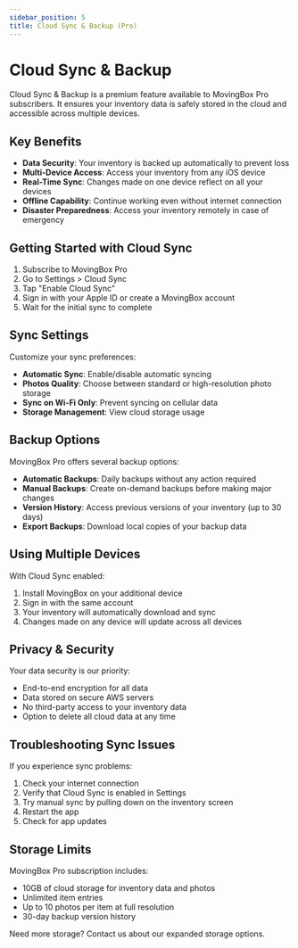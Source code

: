 ```yaml
---
sidebar_position: 5
title: Cloud Sync & Backup (Pro)
---
```


# Cloud Sync & Backup

Cloud Sync & Backup is a premium feature available to MovingBox Pro subscribers. It ensures your inventory data is safely stored in the cloud and accessible across multiple devices.

## Key Benefits

- **Data Security**: Your inventory is backed up automatically to prevent loss
- **Multi-Device Access**: Access your inventory from any iOS device
- **Real-Time Sync**: Changes made on one device reflect on all your devices
- **Offline Capability**: Continue working even without internet connection
- **Disaster Preparedness**: Access your inventory remotely in case of emergency

## Getting Started with Cloud Sync

1. Subscribe to MovingBox Pro
2. Go to Settings > Cloud Sync
3. Tap "Enable Cloud Sync"
4. Sign in with your Apple ID or create a MovingBox account
5. Wait for the initial sync to complete

## Sync Settings

Customize your sync preferences:

- **Automatic Sync**: Enable/disable automatic syncing
- **Photos Quality**: Choose between standard or high-resolution photo storage
- **Sync on Wi-Fi Only**: Prevent syncing on cellular data
- **Storage Management**: View cloud storage usage

## Backup Options

MovingBox Pro offers several backup options:

- **Automatic Backups**: Daily backups without any action required
- **Manual Backups**: Create on-demand backups before making major changes
- **Version History**: Access previous versions of your inventory (up to 30 days)
- **Export Backups**: Download local copies of your backup data

## Using Multiple Devices

With Cloud Sync enabled:

1. Install MovingBox on your additional device
2. Sign in with the same account
3. Your inventory will automatically download and sync
4. Changes made on any device will update across all devices

## Privacy & Security

Your data security is our priority:

- End-to-end encryption for all data
- Data stored on secure AWS servers
- No third-party access to your inventory data
- Option to delete all cloud data at any time

## Troubleshooting Sync Issues

If you experience sync problems:

1. Check your internet connection
2. Verify that Cloud Sync is enabled in Settings
3. Try manual sync by pulling down on the inventory screen
4. Restart the app
5. Check for app updates

## Storage Limits

MovingBox Pro subscription includes:

- 10GB of cloud storage for inventory data and photos
- Unlimited item entries
- Up to 10 photos per item at full resolution
- 30-day backup version history

Need more storage? Contact us about our expanded storage options.